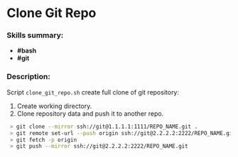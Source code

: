 # Clone Git Repo
### Skills summary:
- **#bash**
- **#git**

### Description:
Script `clone_git_repo.sh` create full clone of git repository:
1. Create working directory.
2. Clone repository data and push it to another repo.
```sh
 > git clone --mirror ssh://git@1.1.1.1:1111/REPO_NAME.git .
 > git remote set-url --push origin ssh://git@2.2.2.2:2222/REPO_NAME.git
 > git fetch -p origin
 > git push --mirror ssh://git@2.2.2.2:2222/REPO_NAME.git
 ```
